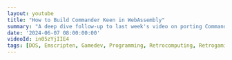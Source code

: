 ```yaml
---
layout: youtube
title: "How to Build Commander Keen in WebAssembly"
summary: "A deep dive follow-up to last week's video on porting Commander Keen to WebAssembly. I'll go step by step on how to setup your dev environment and port Keen to run in the web browser."
date: '2024-06-07 08:00:00:00'
videoId: in05zYjIIE4
tags: [DOS, Emscripten, Gamedev, Programming, Retrocomputing, Retrogaming, Videogames, Videos]
---
```


